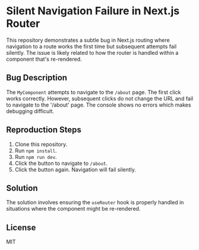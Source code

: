 # Silent Navigation Failure in Next.js Router

This repository demonstrates a subtle bug in Next.js routing where navigation to a route works the first time but subsequent attempts fail silently.  The issue is likely related to how the router is handled within a component that's re-rendered.

## Bug Description

The `MyComponent` attempts to navigate to the `/about` page. The first click works correctly. However, subsequent clicks do not change the URL and fail to navigate to the '/about' page. The console shows no errors which makes debugging difficult.

## Reproduction Steps

1. Clone this repository.
2. Run `npm install`.
3. Run `npm run dev`.
4. Click the button to navigate to `/about`.
5. Click the button again.  Navigation will fail silently.

## Solution

The solution involves ensuring the `useRouter` hook is properly handled in situations where the component might be re-rendered.

## License

MIT